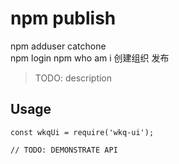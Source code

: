 # npm publish 
npm adduser   catchone   
npm login
npm who am i
创建组织
发布



> TODO: description

## Usage

```
const wkqUi = require('wkq-ui');

// TODO: DEMONSTRATE API
```
